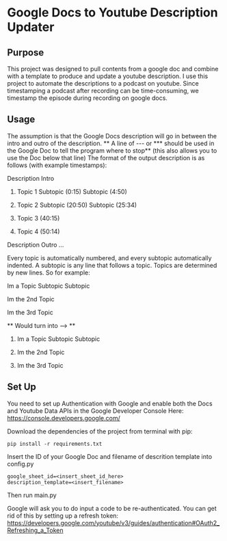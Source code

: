 # Google Docs to Youtube Description Updater

## Purpose

This project was designed to pull contents from a google doc and combine with a template to produce and update a youtube description.
I use this project to automate the descriptions to a podcast on youtube. Since timestamping a podcast after recording can be time-consuming,
we timestamp the episode during recording on google docs. 

## Usage

The assumption is that the Google Docs description will go in between the intro and outro of the description.
** A line of --- or *** should be used in the Google Doc to tell the program where to stop** (this also allows you to use the Doc below that line)
The format of the output description is as follows (with example timestamps):

Description Intro

1. Topic 1 
  Subtopic (0:15)
  Subtopic (4:50)

2. Topic 2
  Subtopic (20:50)
  Subtopic (25:34)

3. Topic 3 (40:15)
4. Topic 4 (50:14)

Description Outro
...

Every topic is automatically numbered, and every subtopic automatically indented. A subtopic is any line that follows a topic. Topics are determined
by new lines. So for example:

Im a Topic
Subtopic
Subtopic

Im the 2nd Topic

Im the 3rd Topic

** Would turn into --> **

1. Im a Topic
  Subtopic
  Subtopic

2. Im the 2nd Topic

3. Im the 3rd Topic

## Set Up

You need to set up Authentication with Google and enable both the Docs and Youtube Data APIs in the Google Developer Console Here: https://console.developers.google.com/

Download the dependencies of the project from terminal with pip:

	pip install -r requirements.txt

Insert the ID of your Google Doc and filename of descrition template into config.py

	google_sheet_id=<insert_sheet_id_here>
	description_template=<insert_filename>

Then run main.py

Google will ask you to do input a code to be re-authenticated. You can get rid of this by setting up a refresh token: https://developers.google.com/youtube/v3/guides/authentication#OAuth2_Refreshing_a_Token

